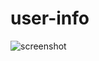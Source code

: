 # user-info
![screenshot](https://user-images.githubusercontent.com/102898369/170512126-096d2049-a1cf-4091-a9a0-3f3dc354fefe.png)
